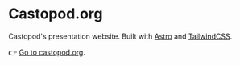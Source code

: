 # Castopod.org

Castopod's presentation website. Built with [Astro](https://astro.build) and
[TailwindCSS](https://tailwindcss.com).

👉 [Go to castopod.org](https://castopod.org).
